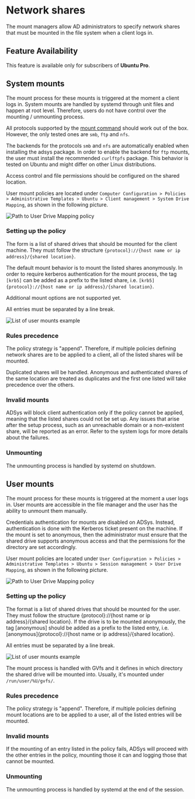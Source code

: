 # Network shares

The mount managers allow AD administrators to specify network shares that must be mounted in the file system when a client logs in.

## Feature Availability

This feature is available only for subscribers of **Ubuntu Pro**.

## System mounts

The mount process for these mounts is triggered at the moment a client logs in. System mounts are handled by systemd through unit files and happen at root level. Therefore, users do not have control over the mounting / unmounting process.

All protocols supported by the [mount command](https://manpages.ubuntu.com/manpages/jammy/en/man8/mount.8.html) should work out of the box. However, the only tested ones are `smb`, `ftp` and `nfs`.

The backends for the protocols `smb` and `nfs` are automatically enabled when installing the adsys package. In order to enable the backend for `ftp` mounts, the user must install the recommended `curlftpfs` package. This behavior is tested on Ubuntu and might differ on other Linux distributions.

Access control and file permissions should be configured on the shared location.

User mount policies are located under `Computer Configuration > Policies > Administrative Templates > Ubuntu > Client management > System Drive Mapping`, as shown in the following picture.

![Path to User Drive Mapping policy](../images/explanation/network-shares/system-mounts-policy-loc.png)

### Setting up the policy

The form is a list of shared drives that should be mounted for the client machine. They must follow the structure `{protocol}://{host name or ip address}/{shared location}`.

The default mount behavior is to mount the listed shares anonymously. In order to require kerberos authentication for the mount process, the tag `[krb5]` can be added as a prefix to the listed share, i.e. `[krb5]{protocol}://{host name or ip address}/{shared location}`.

Additional mount options are not supported yet.

All entries must be separated by a line break.

![List of user mounts example](../images/explanation/network-shares/system-mounts-list.png)

### Rules precedence

The policy strategy is "append". Therefore, if multiple policies defining network shares are to be applied to a client, all of the listed shares will be mounted.

Duplicated shares will be handled. Anonymous and authenticated shares of the same location are treated as duplicates and the first one listed will take precedence over the others.

### Invalid mounts

ADSys will block client authentication only if the policy cannot be applied, meaning that the listed shares could not be set up. Any issues that arise after the setup process, such as an unreachable domain or a non-existent share, will be reported as an error. Refer to the system logs for more details about the failures.

### Unmounting

The unmounting process is handled by systemd on shutdown.

## User mounts

The mount process for these mounts is triggered at the moment a user logs in. User mounts are accessible in the file manager and the user has the ability to unmount them manually.

Credentials authentication for mounts are disabled on ADSys. Instead, authentication is done with the Kerberos ticket present on the machine. If the mount is set to anonymous, then the administrator must ensure that the shared drive supports anonymous access and that the permissions for the directory are set accordingly.

User mount policies are located under `User Configuration > Policies > Administrative Templates > Ubuntu > Session management > User Drive Mapping`, as shown in the following picture.

![Path to User Drive Mapping policy](../images/explanation/network-shares/user-mounts-policy-loc.png)

### Setting up the policy

The format is a list of shared drives that should be mounted for the user. They must follow the structure {protocol}://{host name or ip address}/{shared location}. If the drive is to be mounted anonymously, the tag [anonymous] should be added as a prefix to the listed entry, i.e. [anonymous]{protocol}://{host name or ip address}/{shared location}.

All entries must be separated by a line break.

![List of user mounts example](../images/explanation/network-shares/user-mounts-list.png)

The mount process is handled with GVfs and it defines in which directory the shared drive will be mounted into. Usually, it's mounted under `/run/user/%U/gvfs/`.

### Rules precedence

The policy strategy is "append". Therefore, if multiple policies defining mount locations are to be applied to a user, all of the listed entries will be mounted.

### Invalid mounts

If the mounting of an entry listed in the policy fails, ADSys will proceed with the other entries in the policy, mounting those it can and logging those that cannot be mounted.

### Unmounting

The unmounting process is handled by systemd at the end of the session.
